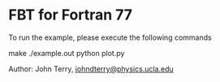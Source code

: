 # FBT for Fortran 77

To run the example, please execute the following commands

make
./example.out
python plot.py

Author:
John Terry, johndterry@physics.ucla.edu
